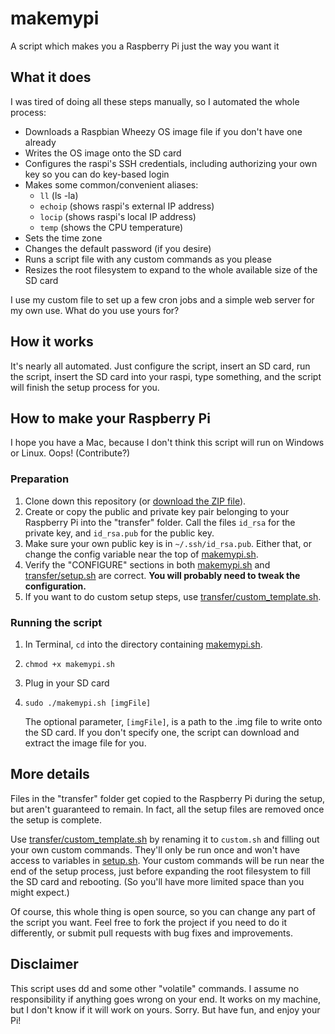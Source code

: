 makemypi
========

A script which makes you a Raspberry Pi just the way you want it



## What it does

I was tired of doing all these steps manually, so I automated the whole process:

- Downloads a Raspbian Wheezy OS image file if you don't have one already
- Writes the OS image onto the SD card
- Configures the raspi's SSH credentials, including authorizing your own key so you can do key-based login
- Makes some common/convenient aliases:
	- `ll` (ls -la)
	- `echoip` (shows raspi's external IP address)
	- `locip` (shows raspi's local IP address)
	- `temp` (shows the CPU temperature)
- Sets the time zone
- Changes the default password (if you desire)
- Runs a script file with any custom commands as you please
- Resizes the root filesystem to expand to the whole available size of the SD card

I use my custom file to set up a few cron jobs and a simple web server for my own use.
What do you use yours for?



## How it works

It's nearly all automated. Just configure the script, insert an SD card, run the script, insert the SD card into
your raspi, type something, and the script will finish the setup process for you.



## How to make your Raspberry Pi

I hope you have a Mac, because I don't think this script will run on Windows or Linux. Oops! (Contribute?)

### Preparation

1. Clone down this repository (or [download the ZIP file](https://github.com/mholt/makemypi/archive/master.zip)).
2. Create or copy the public and private key pair belonging to your Raspberry Pi into the "transfer" folder.
   Call the files `id_rsa` for the private key, and `id_rsa.pub` for the public key.
3. Make sure your own public key is in `~/.ssh/id_rsa.pub`. Either that, or change the config variable near the top of
   [makemypi.sh](https://github.com/mholt/makemypi/blob/master/makemypi.sh).
4. Verify the "CONFIGURE" sections in both [makemypi.sh](https://github.com/mholt/makemypi/blob/master/makemypi.sh)
   and [transfer/setup.sh](https://github.com/mholt/makemypi/blob/master/transfer/setup.sh) are correct.
   **You will probably need to tweak the configuration.**
5. If you want to do custom setup steps, use
   [transfer/custom_template.sh](https://github.com/mholt/makemypi/blob/master/transfer/custom_template.sh).

### Running the script

1. In Terminal, `cd` into the directory containing [makemypi.sh](https://github.com/mholt/makemypi/blob/master/makemypi.sh).
2. `chmod +x makemypi.sh`
3. Plug in your SD card
4. `sudo ./makemypi.sh [imgFile]`
   
   The optional parameter, `[imgFile]`, is a path to the .img file to write onto the SD card.
   If you don't specify one, the script can download and extract the image file for you.




## More details

Files in the "transfer" folder get copied to the Raspberry Pi during the setup, but aren't guaranteed
to remain. In fact, all the setup files are removed once the setup is complete.

Use [transfer/custom_template.sh](https://github.com/mholt/makemypi/blob/master/transfer/custom_template.sh)
by renaming it to `custom.sh` and filling out your own custom commands. They'll
only be run once and won't have access to variables in
[setup.sh](https://github.com/mholt/makemypi/blob/master/transfer/setup.sh). Your custom commands will be run near
the end of the setup process, just before expanding the root filesystem to fill the SD card and rebooting.
(So you'll have more limited space than you might expect.)

Of course, this whole thing is open source, so you can change any part of the script you want. Feel free to fork
the project if you need to do it differently, or submit pull requests with bug fixes and improvements.


## Disclaimer

This script uses dd and some other "volatile" commands. I assume no responsibility if anything goes wrong
on your end. It works on my machine, but I don't know if it will work on yours. Sorry.
But have fun, and enjoy your Pi!